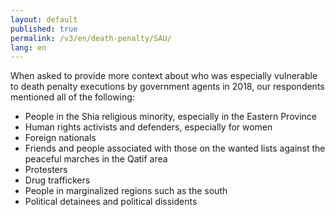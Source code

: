 ```yaml
---
layout: default
published: true
permalink: /v3/en/death-penalty/SAU/
lang: en
---
```


When asked to provide more context about who was especially vulnerable to death penalty executions by government agents in 2018, our respondents mentioned all of the following:
-	People in the Shia religious minority, especially in the Eastern Province
-	Human rights activists and defenders, especially for women
-	Foreign nationals
-	Friends and people associated with those on the wanted lists against the peaceful marches in the Qatif area
-	Protesters
-	Drug traffickers
-	People in marginalized regions such as the south
-	Political detainees and political dissidents 
